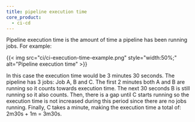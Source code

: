 ```yaml
---
title: pipeline execution time
core_product:
  - ci-cd
---
```

Pipeline execution time is the amount of time a pipeline has been running jobs. For example:

{{< img src="ci/ci-execution-time-example.png" style="width:50%;" alt="Pipeline execution time" >}}

In this case the execution time would be 3 minutes 30 seconds. The pipeline has 3 jobs: Job A, B and C.  The first 2 minutes both A and B are running so it counts towards execution time. The next 30 seconds B is still running so it also counts. Then, there is a gap until C starts running so the execution time is not increased during this period since there are no jobs running. Finally, C takes a minute, making the execution time a total of: 2m30s + 1m = 3m30s.
